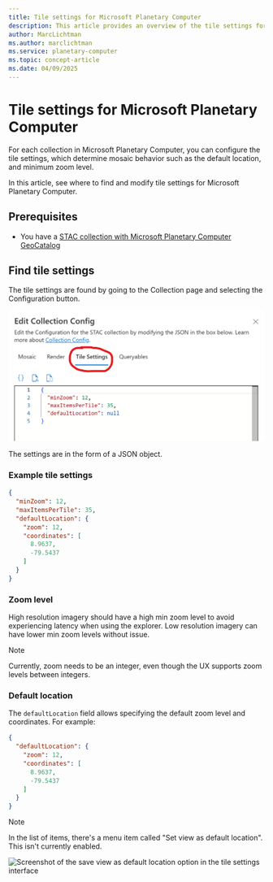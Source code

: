 ```yaml
---
title: Tile settings for Microsoft Planetary Computer
description: This article provides an overview of the tile settings for Microsoft Planetary Computer. It explains how to configure mosaic behavior, such as default location and zoom levels, using JSON settings.
author: MarcLichtman
ms.author: marclichtman
ms.service: planetary-computer
ms.topic: concept-article
ms.date: 04/09/2025
---
```


# Tile settings for Microsoft Planetary Computer

For each collection in Microsoft Planetary Computer, you can configure the tile settings, which determine mosaic behavior such as the default location, and minimum zoom level.

In this article, see where to find and modify tile settings for Microsoft Planetary Computer.

## Prerequisites

- You have a [STAC collection with Microsoft Planetary Computer GeoCatalog](./create-stac-collection.md)

## Find tile settings

The tile settings are found by going to the Collection page and selecting the Configuration button.

![Screenshot of the tile settings tab in the Microsoft Planetary Computer interface](media/tilesettings1.png)

The settings are in the form of a JSON object.

### Example tile settings

```JSON
{
  "minZoom": 12,
  "maxItemsPerTile": 35,
  "defaultLocation": {
    "zoom": 12,
    "coordinates": [
      8.9637,
      -79.5437
    ]
  }
}
```

### Zoom level

High resolution imagery should have a high min zoom level to avoid experiencing latency when using the explorer. Low resolution imagery can have lower min zoom levels without issue.

> [!NOTE]
> Currently, zoom needs to be an integer, even though the UX supports zoom levels between integers.
 
### Default location

The `defaultLocation` field allows specifying the default zoom level and coordinates. For example:

```JSON
{
  "defaultLocation": {
    "zoom": 12,
    "coordinates": [
      8.9637,
      -79.5437
    ]
  }
}
```

> [!NOTE]
> In the list of items, there's a menu item called "Set view as default location".  This isn't currently enabled.

![Screenshot of the save view as default location option in the tile settings interface](images/tilesettings_save_view_as.png)
